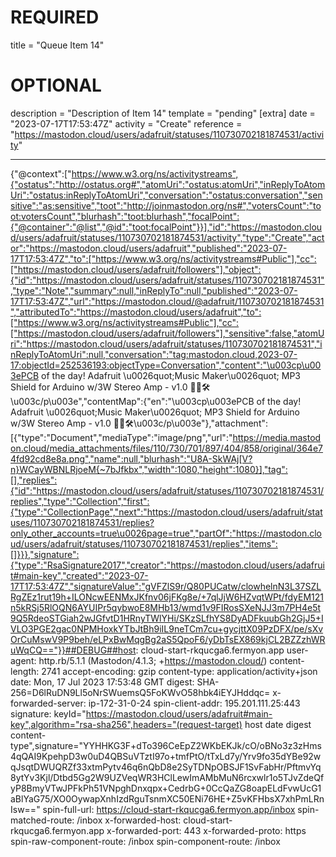 
# REQUIRED
title = "Queue Item 14"
# OPTIONAL
description = "Description of Item 14"
template = "pending"
[extra]
date = "2023-07-17T17:53:47Z"
activity = "Create"
reference = "https://mastodon.cloud/users/adafruit/statuses/110730702181874531/activity"

---
{"@context":["https://www.w3.org/ns/activitystreams",{"ostatus":"http://ostatus.org#","atomUri":"ostatus:atomUri","inReplyToAtomUri":"ostatus:inReplyToAtomUri","conversation":"ostatus:conversation","sensitive":"as:sensitive","toot":"http://joinmastodon.org/ns#","votersCount":"toot:votersCount","blurhash":"toot:blurhash","focalPoint":{"@container":"@list","@id":"toot:focalPoint"}}],"id":"https://mastodon.cloud/users/adafruit/statuses/110730702181874531/activity","type":"Create","actor":"https://mastodon.cloud/users/adafruit","published":"2023-07-17T17:53:47Z","to":["https://www.w3.org/ns/activitystreams#Public"],"cc":["https://mastodon.cloud/users/adafruit/followers"],"object":{"id":"https://mastodon.cloud/users/adafruit/statuses/110730702181874531","type":"Note","summary":null,"inReplyTo":null,"published":"2023-07-17T17:53:47Z","url":"https://mastodon.cloud/@adafruit/110730702181874531","attributedTo":"https://mastodon.cloud/users/adafruit","to":["https://www.w3.org/ns/activitystreams#Public"],"cc":["https://mastodon.cloud/users/adafruit/followers"],"sensitive":false,"atomUri":"https://mastodon.cloud/users/adafruit/statuses/110730702181874531","inReplyToAtomUri":null,"conversation":"tag:mastodon.cloud,2023-07-17:objectId=252536193:objectType=Conversation","content":"\u003cp\u003ePCB of the day! Adafruit \u0026quot;Music Maker\u0026quot; MP3 Shield for Arduino w/3W Stereo Amp - v1.0 🎵🔧🛠️\u003c/p\u003e","contentMap":{"en":"\u003cp\u003ePCB of the day! Adafruit \u0026quot;Music Maker\u0026quot; MP3 Shield for Arduino w/3W Stereo Amp - v1.0 🎵🔧🛠️\u003c/p\u003e"},"attachment":[{"type":"Document","mediaType":"image/png","url":"https://media.mastodon.cloud/media_attachments/files/110/730/701/897/404/858/original/364e74fd92cd8e8a.png","name":null,"blurhash":"U8A-SkWAj[V?n}WCayWBNLRjoeM{~7bJfkbx","width":1080,"height":1080}],"tag":[],"replies":{"id":"https://mastodon.cloud/users/adafruit/statuses/110730702181874531/replies","type":"Collection","first":{"type":"CollectionPage","next":"https://mastodon.cloud/users/adafruit/statuses/110730702181874531/replies?only_other_accounts=true\u0026page=true","partOf":"https://mastodon.cloud/users/adafruit/statuses/110730702181874531/replies","items":[]}}},"signature":{"type":"RsaSignature2017","creator":"https://mastodon.cloud/users/adafruit#main-key","created":"2023-07-17T17:53:47Z","signatureValue":"gVFZlS9r/Q80PUCatw/clowhelnN3L37SZLRgZEz1rut19h+ILONcwEENMxJKfnv06jFKg8e/+7qlJjW6HZvqtWPt/fdyEM121n5kRSj5RlOQN6AYUIPr5qybwoE8MHb13/wmd1v9FIRosSXeNJJ3m7PH4e5t9Q5RdeoSTGiah2wJGfvtD1HRnyTWlYHi/SKzSLfhYS8DyADFkuubGh2GjJ5+IVLO3PGE2gac0NPMHoxkYTbJtBh9iIL9neTCm7cu+gycjttX09PzDFX/pe/sXvOrCuMswV9P9beh/eLPxBwMqgBg2aS5QpoF6/yDbTsEX869kjCL2BZZzhWRuWqCQ=="}}##DEBUG##host: cloud-start-rkqucga6.fermyon.app
user-agent: http.rb/5.1.1 (Mastodon/4.1.3; +https://mastodon.cloud/)
content-length: 2741
accept-encoding: gzip
content-type: application/activity+json
date: Mon, 17 Jul 2023 17:53:48 GMT
digest: SHA-256=D6lRuDN9Ll5oNrSWuemsQ5FoKWvO58hbk4iEYJHddqc=
x-forwarded-server: ip-172-31-0-24
spin-client-addr: 195.201.111.25:443
signature: keyId="https://mastodon.cloud/users/adafruit#main-key",algorithm="rsa-sha256",headers="(request-target) host date digest content-type",signature="YYHHKG3F+dTo396CeEpZ2WKbEKJk/cO/oBNo3z3zHms4qQAI9KpehpD3w0uD4QBSuVTztI97o+tmfPtO/tTxLd7y/Yrv9fo35dYBe92wqJsqtDWUQRZf33xtmPytv46q6nQbD8e2SyTDNpOBSJF1SvFabHr/PftmvYq8ytYv3Kjl/Dtbd5Gg2W9UZVeqWR3HClLewImAMbMuN6rcxwlr1o5TJvZdeQfyP8BmyVTwJPFkPh51VNpghDnxqpx+CedrbG+0CcQaZG8oapELdFvwUcG1aBlYaG75/XO0OywapXnhIzdRguTsnmXC50ENi76HE+Z5vKFHbsX7xhPmLRnIsw=="
spin-full-url: https://cloud-start-rkqucga6.fermyon.app/inbox
spin-matched-route: /inbox
x-forwarded-host: cloud-start-rkqucga6.fermyon.app
x-forwarded-port: 443
x-forwarded-proto: https
spin-raw-component-route: /inbox
spin-component-route: /inbox

